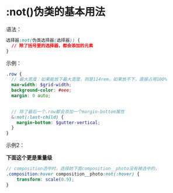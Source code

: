 # :not()伪类的基本用法

语法：

```css
选择器:not(伪类选择器(选择器)) {
  // 除了括号里的选择器，都会添加的元素
}
```



示例：

```scss
.row {
  // 最大宽度：如果能放下最大宽度，则是114rem，如果放不下，直接占用100%
  max-width: $grid-width;
  background-color: #eee;
  margin: 0 auto;

  
  // 除了最后一个.row都会添加一个margin-bottom属性
  &:not(:last-child) {
    margin-bottom: $gutter-vertical;
  }
}
```



示例2：

**下面这个更是重量级**

```scss
// composition选中时，选择她下面composition__photo没有被选中的，
.composition:hover composition__photo:not(:hover) {
	transform: scale(0.9);
}
```

